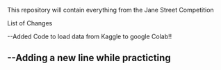 This repository will contain everything from the Jane Street Competition

List of Changes

--Added Code to load data from Kaggle to google Colab!!
## --Adding a new line while practicting


